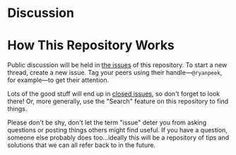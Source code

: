 # Discussion

# How This Repository Works
Public discussion will be held in [the issues][] of this repository. To start a new thread, create a new issue. Tag your peers using their handle—`@ryanpeek`, for example—to get their attention.

[the issues]: https://github.com/r4wrds/discussion/issues

Lots of the good stuff will end up in [closed issues](https://github.com/gge-ucd/Discussion/issues?q=is%3Aissue+is%3Aclosed), so don't forget to look there! Or, more generally, use the "Search" feature on this repository to find things.

Please don't be shy, don't let the term "issue" deter you from asking questions or posting things others might find useful. If you have a question, someone else probably does too...ideally this will be a repository of tips and solutions that we can all refer back to in the future.

